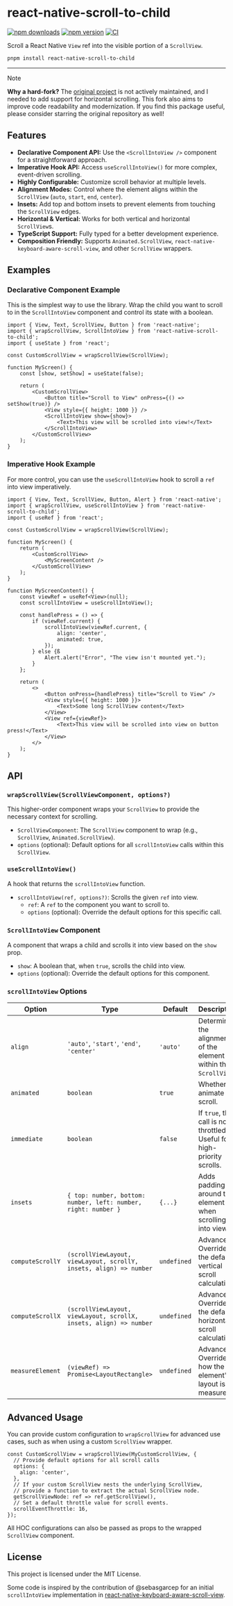 # react-native-scroll-to-child

[![npm downloads](https://img.shields.io/npm/dm/react-native-scroll-to-child.svg)](https://www.npmjs.com/package/react-native-scroll-to-child)
[![npm version](https://img.shields.io/npm/v/react-native-scroll-to-child.svg?style=flat)](https://www.npmjs.com/package/react-native-scroll-to-child)
[![CI](https://github.com/filiphsps/react-native-scroll-to-child/actions/workflows/ci.yml/badge.svg)](https://github.com/filiphsps/react-native-scroll-to-child/actions/workflows/ci.yml)

Scroll a React Native `View` ref into the visible portion of a `ScrollView`.

```bash
pnpm install react-native-scroll-to-child
```

---

> [!NOTE]
> **Why a hard-fork?** The [original project](https://github.com/slorber/react-native-scroll-into-view) is not actively maintained, and I needed to add support for horizontal scrolling. This fork also aims to improve code readability and modernization. If you find this package useful, please consider starring the original repository as well!

## Features

- **Declarative Component API:** Use the `<ScrollIntoView />` component for a straightforward approach.
- **Imperative Hook API:** Access `useScrollIntoView()` for more complex, event-driven scrolling.
- **Highly Configurable:** Customize scroll behavior at multiple levels.
- **Alignment Modes:** Control where the element aligns within the `ScrollView` (`auto`, `start`, `end`, `center`).
- **Insets:** Add top and bottom insets to prevent elements from touching the `ScrollView` edges.
- **Horizontal & Vertical:** Works for both vertical and horizontal `ScrollView`s.
- **TypeScript Support:** Fully typed for a better development experience.
- **Composition Friendly:** Supports `Animated.ScrollView`, `react-native-keyboard-aware-scroll-view`, and other `ScrollView` wrappers.

## Examples

### Declarative Component Example

This is the simplest way to use the library. Wrap the child you want to scroll to in the `ScrollIntoView` component and control its state with a boolean.

```tsx
import { View, Text, ScrollView, Button } from 'react-native';
import { wrapScrollView, ScrollIntoView } from 'react-native-scroll-to-child';
import { useState } from 'react';

const CustomScrollView = wrapScrollView(ScrollView);

function MyScreen() {
    const [show, setShow] = useState(false);

    return (
        <CustomScrollView>
            <Button title="Scroll to View" onPress={() => setShow(true)} />
            <View style={{ height: 1000 }} />
            <ScrollIntoView show={show}>
                <Text>This view will be scrolled into view!</Text>
            </ScrollIntoView>
        </CustomScrollView>
    );
}
```

### Imperative Hook Example

For more control, you can use the `useScrollIntoView` hook to scroll a `ref` into view imperatively.

```tsx
import { View, Text, ScrollView, Button, Alert } from 'react-native';
import { wrapScrollView, useScrollIntoView } from 'react-native-scroll-to-child';
import { useRef } from 'react';

const CustomScrollView = wrapScrollView(ScrollView);

function MyScreen() {
    return (
        <CustomScrollView>
            <MyScreenContent />
        </CustomScrollView>
    );
}

function MyScreenContent() {
    const viewRef = useRef<View>(null);
    const scrollIntoView = useScrollIntoView();

    const handlePress = () => {
        if (viewRef.current) {
            scrollIntoView(viewRef.current, {
                align: 'center',
                animated: true,
            });
        } else {ß
            Alert.alert("Error", "The view isn't mounted yet.");
        }
    };

    return (
        <>
            <Button onPress={handlePress} title="Scroll to View" />
            <View style={{ height: 1000 }}>
                <Text>Some long ScrollView content</Text>
            </View>
            <View ref={viewRef}>
                <Text>This view will be scrolled into view on button press!</Text>
            </View>
        </>
    );
}
```

## API

### `wrapScrollView(ScrollViewComponent, options?)`

This higher-order component wraps your `ScrollView` to provide the necessary context for scrolling.

- `ScrollViewComponent`: The `ScrollView` component to wrap (e.g., `ScrollView`, `Animated.ScrollView`).
- `options` (optional): Default options for all `scrollIntoView` calls within this `ScrollView`.

### `useScrollIntoView()`

A hook that returns the `scrollIntoView` function.

- `scrollIntoView(ref, options?)`: Scrolls the given `ref` into view.
  - `ref`: A `ref` to the component you want to scroll to.
  - `options` (optional): Override the default options for this specific call.

### `ScrollIntoView` Component

A component that wraps a child and scrolls it into view based on the `show` prop.

- `show`: A boolean that, when `true`, scrolls the child into view.
- `options` (optional): Override the default options for this component.

### `scrollIntoView` Options

| Option             | Type                                                               | Default      | Description                                                                                             |
| ------------------ | ------------------------------------------------------------------ | ------------ | ------------------------------------------------------------------------------------------------------- |
| `align`            | `'auto'`, `'start'`, `'end'`, `'center'`                           | `'auto'`     | Determines the alignment of the element within the `ScrollView`.                                        |
| `animated`         | `boolean`                                                          | `true`       | Whether to animate the scroll.                                                                          |
| `immediate`        | `boolean`                                                          | `false`      | If `true`, the call is not throttled. Useful for high-priority scrolls.                                 |
| `insets`           | `{ top: number, bottom: number, left: number, right: number }`     | `{...}`      | Adds padding around the element when scrolling it into view.                                            |
| `computeScrollY`   | `(scrollViewLayout, viewLayout, scrollY, insets, align) => number` | `undefined`  | Advanced: Override the default vertical scroll calculation.                                             |
| `computeScrollX`   | `(scrollViewLayout, viewLayout, scrollX, insets, align) => number` | `undefined`  | Advanced: Override the default horizontal scroll calculation.                                           |
| `measureElement`   | `(viewRef) => Promise<LayoutRectangle>`                            | `undefined`  | Advanced: Override how the element's layout is measured.                                                |

## Advanced Usage

You can provide custom configuration to `wrapScrollView` for advanced use cases, such as when using a custom `ScrollView` wrapper.

```tsx
const CustomScrollView = wrapScrollView(MyCustomScrollView, {
  // Provide default options for all scroll calls
  options: {
    align: 'center',
  },
  // If your custom ScrollView nests the underlying ScrollView,
  // provide a function to extract the actual ScrollView node.
  getScrollViewNode: ref => ref.getScrollView(),
  // Set a default throttle value for scroll events.
  scrollEventThrottle: 16,
});
```

All HOC configurations can also be passed as props to the wrapped `ScrollView` component.

## License

This project is licensed under the MIT License.

Some code is inspired by the contribution of @sebasgarcep for an initial `scrollIntoView` implementation in [react-native-keyboard-aware-scroll-view](https://github.com/APSL/react-native-keyboard-aware-scroll-view).

